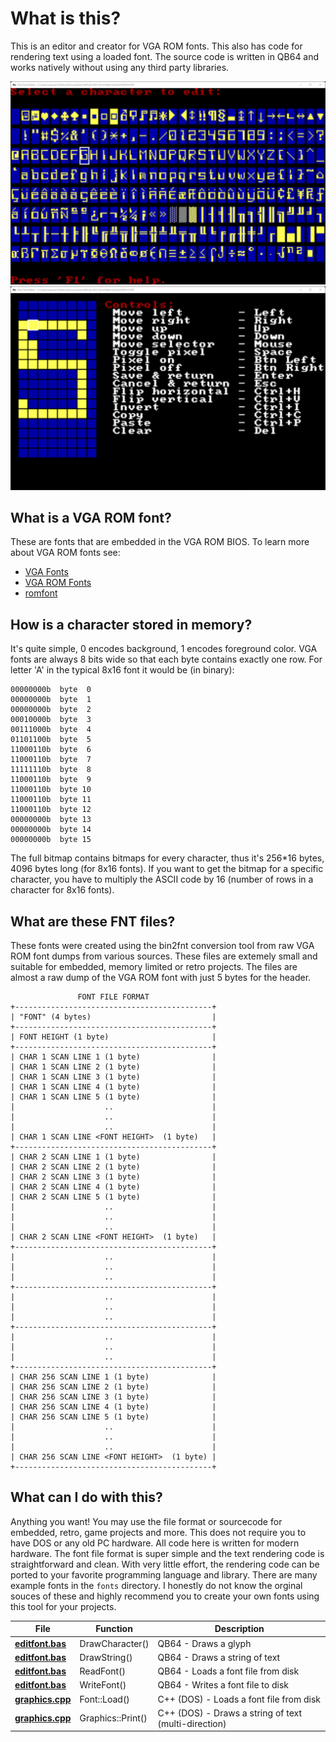 # What is this?

This is an editor and creator for VGA ROM fonts. This also has code for rendering text using a loaded font. The source code is written in QB64 and works natively without using any third party libraries.

![Screenshot](Screenshot1.png)
![Screenshot](Screenshot2.png)

## What is a VGA ROM font?

These are fonts that are embedded in the VGA ROM BIOS. To learn more about VGA ROM fonts see:

- [VGA Fonts](https://wiki.osdev.org/VGA_Fonts)
- [VGA ROM Fonts](http://www.alexandrugroza.ro/microelectronics/essays-research/vga-rom-fonts/index.html)
- [romfont](https://github.com/spacerace/romfont)

## How is a character stored in memory?

It's quite simple, 0 encodes background, 1 encodes foreground color. VGA fonts are always 8 bits wide so that each byte contains exactly one row. For letter 'A' in the typical 8x16 font it would be (in binary):

```
00000000b  byte  0
00000000b  byte  1
00000000b  byte  2
00010000b  byte  3
00111000b  byte  4
01101100b  byte  5
11000110b  byte  6
11000110b  byte  7
11111110b  byte  8
11000110b  byte  9
11000110b  byte 10
11000110b  byte 11
11000110b  byte 12
00000000b  byte 13
00000000b  byte 14
00000000b  byte 15
```

The full bitmap contains bitmaps for every character, thus it's 256*16 bytes, 4096 bytes long (for 8x16 fonts). If you want to get the bitmap for a specific character, you have to multiply the ASCII code by 16 (number of rows in a character for 8x16 fonts).

## What are these FNT files?

These fonts were created using the bin2fnt conversion tool from raw VGA ROM font dumps from various sources. These files are extemely small and suitable for embedded, memory limited or retro projects. The files are almost a raw dump of the VGA ROM font with just 5 bytes for the header.

```
               FONT FILE FORMAT
+--------------------------------------------+
| "FONT" (4 bytes)                           |
+--------------------------------------------+
| FONT HEIGHT (1 byte)                       |
+--------------------------------------------+
| CHAR 1 SCAN LINE 1 (1 byte)                |
| CHAR 1 SCAN LINE 2 (1 byte)                |
| CHAR 1 SCAN LINE 3 (1 byte)                |
| CHAR 1 SCAN LINE 4 (1 byte)                |
| CHAR 1 SCAN LINE 5 (1 byte)                |
|                    ..                      |
|                    ..                      |
|                    ..                      |
| CHAR 1 SCAN LINE <FONT HEIGHT>  (1 byte)   |
+--------------------------------------------+
| CHAR 2 SCAN LINE 1 (1 byte)                |
| CHAR 2 SCAN LINE 2 (1 byte)                |
| CHAR 2 SCAN LINE 3 (1 byte)                |
| CHAR 2 SCAN LINE 4 (1 byte)                |
| CHAR 2 SCAN LINE 5 (1 byte)                |
|                    ..                      |
|                    ..                      |
|                    ..                      |
| CHAR 2 SCAN LINE <FONT HEIGHT>  (1 byte)   |
+--------------------------------------------+
|                    ..                      |
|                    ..                      |
|                    ..                      |
+--------------------------------------------+
|                    ..                      |
|                    ..                      |
|                    ..                      |
+--------------------------------------------+
|                    ..                      |
|                    ..                      |
|                    ..                      |
+--------------------------------------------+
| CHAR 256 SCAN LINE 1 (1 byte)              |
| CHAR 256 SCAN LINE 2 (1 byte)              |
| CHAR 256 SCAN LINE 3 (1 byte)              |
| CHAR 256 SCAN LINE 4 (1 byte)              |
| CHAR 256 SCAN LINE 5 (1 byte)              |
|                    ..                      |
|                    ..                      |
|                    ..                      |
| CHAR 256 SCAN LINE <FONT HEIGHT>  (1 byte) |
+--------------------------------------------+
```

## What can I do with this?

Anything you want! You may use the file format or sourcecode for embedded, retro, game projects and more. This does not require you to have DOS or any old PC hardware. All code here is written for modern hardware. The font file format is super simple and the text rendering code is straightforward and clean. With very little effort, the rendering code can be ported to your favorite programming language and library. There are many example fonts in the `fonts` directory. I honestly do not know the orginal souces of these and highly recommend you to create your own fonts using this tool for your projects.

| File | Function | Description |
|------|----------|-------------|
|**[editfont.bas](https://github.com/a740g/VGA-Font-Editor/blob/main/EDITFONT.BAS)** | DrawCharacter() | QB64 - Draws a glyph  |
|**[editfont.bas](https://github.com/a740g/VGA-Font-Editor/blob/main/EDITFONT.BAS)** | DrawString() | QB64 - Draws a string of text |
|**[editfont.bas](https://github.com/a740g/VGA-Font-Editor/blob/main/EDITFONT.BAS)** | ReadFont() | QB64 - Loads a font file from disk |
|**[editfont.bas](https://github.com/a740g/VGA-Font-Editor/blob/main/EDITFONT.BAS)** | WriteFont() | QB64 - Writes a font file to disk |
|**[graphics.cpp](https://github.com/a740g/gFrame/blob/master/GRAPHICS.CPP)** | Font::Load() | C++ (DOS) - Loads a font file from disk |
|**[graphics.cpp](https://github.com/a740g/gFrame/blob/master/GRAPHICS.CPP)** | Graphics::Print() | C++ (DOS) - Draws a string of text (multi-direction) |
